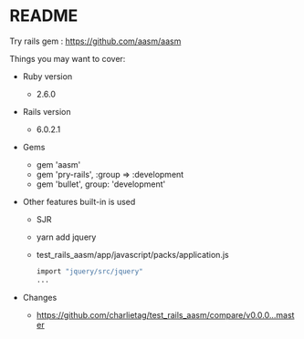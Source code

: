 # README

Try rails gem : https://github.com/aasm/aasm

Things you may want to cover:

* Ruby version
  * 2.6.0

* Rails version
  * 6.0.2.1

* Gems
  * gem 'aasm'
  * gem 'pry-rails', :group => :development
  * gem 'bullet', group: 'development'

* Other features built-in is used
  * SJR
  * yarn add jquery
  * test_rails_aasm/app/javascript/packs/application.js

    ```bash
    import "jquery/src/jquery"
    ...
    ```

* Changes
  * https://github.com/charlietag/test_rails_aasm/compare/v0.0.0...master

